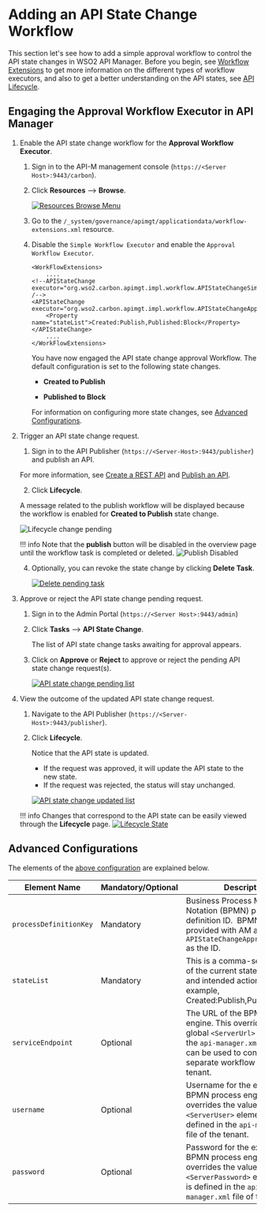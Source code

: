 # Adding an API State Change Workflow

This section let's see how to add a simple approval workflow to control the API state changes in WSO2 API Manager. Before you begin, see [Workflow Extensions]({{base_path}}/develop/extending-api-manager/extending-workflows/invoking-the-api-manager-from-the-bpel-engine/) to get more information on the different types of workflow executors, and also to get a better understanding on the API states, see [API Lifecycle]({{base_path}}/getting-started/key-concepts#api-lifecycle).

## Engaging the Approval Workflow Executor in API Manager

1. Enable the API state change workflow for the **Approval Workflow Executor**.

     1. Sign in to the API-M management console (`https://<Server Host>:9443/carbon`).

     2. Click **Resources** --> **Browse**.
     
         [![Resources Browse Menu]({{base_path}}/assets/img/learn/wf-extensions-browse.png)]({{base_path}}/assets/img/learn/wf-extensions-browse.png)

     3. Go to the `/_system/governance/apimgt/applicationdata/workflow-extensions.xml` resource.
     
     4. Disable the `Simple Workflow Executor` and enable the `Approval Workflow Executor`.

        <a name="config"></a>
        ```
        <WorkFlowExtensions>
            ....
        <!--APIStateChange executor="org.wso2.carbon.apimgt.impl.workflow.APIStateChangeSimpleWorkflowExecutor" /-->
        <APIStateChange executor="org.wso2.carbon.apimgt.impl.workflow.APIStateChangeApprovalWorkflowExecutor">
            <Property name="stateList">Created:Publish,Published:Block</Property>
        </APIStateChange>
            ....
        </WorkFlowExtensions>
        ```

         You have now engaged the API state change approval Workflow. The default configuration is set to the following state changes.

        - **Created to Publish**

        - **Published to Block**
         
         For information on configuring more state changes, see [Advanced Configurations](#advanced-configurations).

2.  Trigger an API state change request.

     1. Sign in to the API Publisher (`https://<Server-Host>:9443/publisher`) and publish an API. 

     For more information, see [Create a REST API]({{base_path}}/design/create-api/create-rest-api/create-a-rest-api/) and [Publish an API]({{base_path}}/deploy-and-publish/publish-on-dev-portal/publish-an-api/).

     2. Click **Lifecycle**.

     A message related to the publish workflow will be displayed because the workflow is enabled for **Created to Publish** state change. 
     
     ![Lifecycle change pending]({{base_path}}/assets/img/learn/api-state-change-workflow-pending.png)

    !!! info
        Note that the **publish** button will be disabled in the overview page until the workflow task is completed or deleted. 
        ![Publish Disabled]({{base_path}}/assets/img/learn/api-state-change-publish-pending.png)

     4. Optionally, you can revoke the state change by clicking **Delete Task**.

         [![Delete pending task]({{base_path}}/assets/img/learn/delete-api-state-change-request.png)]({{base_path}}/assets/img/learn/delete-api-state-change-request.png)

3. Approve or reject the API state change pending request.

     1. Sign in to the Admin Portal (`https://<Server Host>:9443/admin`) 

     2. Click **Tasks** --> **API State Change**.
         
         The list of API state change tasks awaiting for approval appears. 
         
     3. Click on **Approve** or **Reject** to approve or reject the pending API state change request(s).

         [![API state change pending list]({{base_path}}/assets/img/learn/api-state-change-pending-list.png)]({{base_path}}/assets/img/learn/api-state-change-pending-list.png)

4. View the outcome of the updated API state change request.

     1. Navigate to the API Publisher (`https://<Server-Host>:9443/publisher`).
     
     2. Click **Lifecycle**.

         Notice that the API state is updated.
         
         - If the request was approved, it will update the API state to the new state.
         - If the request was rejected, the status will stay unchanged.

         [![API state change updated list]({{base_path}}/assets/img/learn/api-state-change-updated-status.png)]({{base_path}}/assets/img/learn/api-state-change-updated-status.png)

    !!! info
        Changes that correspond to the API state can be easily viewed through the **Lifecycle** page.
        [![Lifecycle State]({{base_path}}/assets/img/learn/api-lifecycle-state.png)]({{base_path}}/assets/img/learn/api-lifecycle-state.png)

## Advanced Configurations

The elements of the <a href="#config">above configuration</a> are explained below.

| **Element Name**               | **Mandatory/Optional** | **Description**                                                                                                                                                                                         |
|----------------------------|--------------------|-----------------------------------------------------------------------------------------------------------------------------------------------------------------------------------------------------|
| `processDefinitionKey`     | Mandatory          | Business Process Modeling Notation (BPMN) process definition ID.  BPMN process provided with AM as default has `APIStateChangeApprovalProcess` as the ID.                                                                                 |
| `stateList`                | Mandatory          | This is a comma-separated list of the current state and intended action. For example, Created:Publish,Published:Block                                                                               |
| `serviceEndpoint`          | Optional           | The URL of the BPMN process engine. This overrides the global `<ServerUrl>` value from the `api-manager.xml` file. This can be used to connect a separate workflow engine for a tenant.             |
| `username`                 | Optional           | Username for the external BPMN process engine. This overrides the value of the `<ServerUser>` element that is defined in the `api-manager.xml` file of the tenant.                                                                  |
| `password`                 | Optional           | Password for the external BPMN process engine. This overrides the value of the `<ServerPassword>` element that is defined in the `api-manager.xml` file of the tenant.                                                              |
